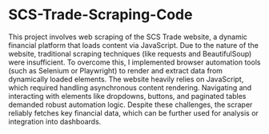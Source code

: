 # SCS-Trade-Scraping-Code
This project involves web scraping of the SCS Trade website, a dynamic financial platform that loads content via JavaScript. Due to the nature of the website, traditional scraping techniques (like requests and BeautifulSoup) were insufficient. To overcome this, I implemented browser automation tools (such as Selenium or Playwright) to render and extract data from dynamically loaded elements. The website heavily relies on JavaScript, which required handling asynchronous content rendering. Navigating and interacting with elements like dropdowns, buttons, and paginated tables demanded robust automation logic. Despite these challenges, the scraper reliably fetches key financial data, which can be further used for analysis or integration into dashboards.




